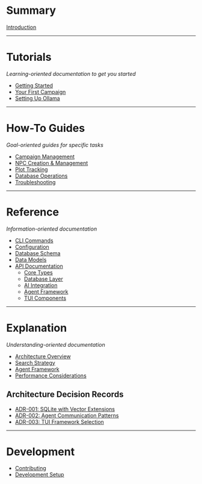 # Summary

[Introduction](./README.md)

---

# Tutorials
*Learning-oriented documentation to get you started*

- [Getting Started](./tutorials/getting-started.md)
- [Your First Campaign](./tutorials/first-campaign.md)
- [Setting Up Ollama](./tutorials/setting-up-ollama.md)

---

# How-To Guides
*Goal-oriented guides for specific tasks*

- [Campaign Management](./how-to/campaign-management.md)
- [NPC Creation & Management](./how-to/npc-creation.md)
- [Plot Tracking](./how-to/plot-tracking.md)
- [Database Operations](./how-to/database-operations.md)
- [Troubleshooting](./how-to/troubleshooting.md)

---

# Reference
*Information-oriented documentation*

- [CLI Commands](./reference/cli-commands.md)
- [Configuration](./reference/configuration.md)
- [Database Schema](./reference/database-schema.md)
- [Data Models](./reference/data-models.md)
- [API Documentation](./reference/api/README.md)
  - [Core Types](./reference/api/core.md)
  - [Database Layer](./reference/api/database.md)
  - [AI Integration](./reference/api/ai.md)
  - [Agent Framework](./reference/api/agents.md)
  - [TUI Components](./reference/api/tui.md)

---

# Explanation
*Understanding-oriented documentation*

- [Architecture Overview](./explanation/architecture.md)
- [Search Strategy](./explanation/search-strategy.md)
- [Agent Framework](./explanation/agent-framework.md)
- [Performance Considerations](./explanation/performance.md)

## Architecture Decision Records

- [ADR-001: SQLite with Vector Extensions](./explanation/adr/001-sqlite-vec.md)
- [ADR-002: Agent Communication Patterns](./explanation/adr/002-agent-pattern.md)
- [ADR-003: TUI Framework Selection](./explanation/adr/003-tui-framework.md)

---

# Development

- [Contributing](./CONTRIBUTING.md)
- [Development Setup](./DEVELOPMENT.md)